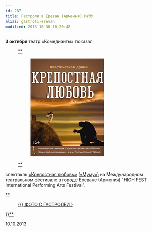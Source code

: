 ```yaml
---
id: 287
title: Гастроли в Ереван (Армения) МУМУ
alias: gastroli-erevan
modified: 2013-10-30 10:20:48
---
```


**3 октября** театр «Комедианты» показал

<figure><a href="46-mumu.html">**

<figure><img src="images/stories/random/mumu%20krepostnaia%20love.jpg" /></figure>

**</a></figure>

спектакль <a href="46-mumu.html">«Крепостная любовь»</a> (<a href="46-mumu.html">«Муму»)</a> на Международном театральном фестивале в городе Ереване (Армения) "HIGH FEST International Performing Arts Festival".

<a href="288-gastroli-erevan.html">**

<figure>{{{ ФОТО С ГАСТРОЛЕЙ }</figure>

}}**</a>

10.10.2013

